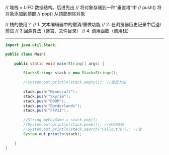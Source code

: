 // 堆栈 = LIFO 数据结构。后进先出 
// 将对象存储到一种“垂直塔”中 
// push() 将对象添加到顶部 
// pop() 从顶部删除对象 

// 栈的使用？ 
// 1. 文本编辑器中的撤消/重做功能 
// 2. 在浏览器历史记录中后退/前进 
// 3.回溯算法（迷宫、文件目录） 
// 4. 调用函数（调用栈）

---

```java
import java.util.Stack;

public class Main{
	
	public static void main(String[] args) {
	
		Stack<String> stack = new Stack<String>();
		
		//System.out.println(stack.empty()); //是否为空
		
		stack.push("Minecraft");
		stack.push("Skyrim");
		stack.push("DOOM");
		stack.push("Borderlands");
		stack.push("FFVII");
		
		//String myFavGame = stack.pop();
		//System.out.println(stack.peek());	//返回顶部
		//System.out.println(stack.search("Fallout76")); //查
		System.out.println(stack);
		
	}
}
```